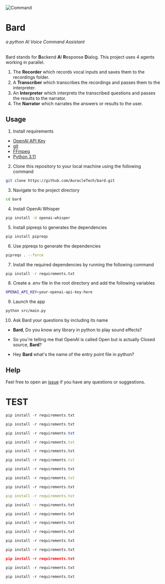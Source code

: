 ![Command](https://cdn.dribbble.com/users/2665918/screenshots/11996965/media/87e5b5088f4d3a7f1ddef27db699410b.gif)

# Bard

###### a python AI Voice Command Assistant

Bard stands for **B**ackend **A**I **R**esponse **D**ialog. This project uses 4 agents working in parallel.

1. The **Recorder** which records vocal inputs and saves them to the recordings folder.
2. A **Transcriber** which transcribes the recordings and passes them to the interpreter.
3. An **Interpreter** which interprets the transcribed questions and passes the results to the narrator.
4. The **Narrator** which narrates the answers or results to the user.

## Usage

1. Install requirements

- [OpenAI API Key](https://beta.openai.com/)
- [git](https://git-scm.com/downloads)
- [FFmpeg](https://ffmpeg.org/download.html)
- [Python 3.11](https://www.python.org/downloads/release/python-3113/)

2. Clone this repository to your local machine using the following command

```bash
git clone https://github.com/AuracleTech/bard.git
```

3. Navigate to the project directory

```bash
cd bard
```

4. Install OpenAi Whisper

```bash
pip install -U openai-whisper
```

5. Install pipreqs to generates the dependencies

```bash
pip install pipreqs
```

6. Use pipreqs to generate the dependencies

```bash
pipreqs . --force
```

7. Install the required dependencies by running the following command

```bash
pip install -r requirements.txt
```

8. Create a .env file in the root directory and add the following variables

```bash
OPENAI_API_KEY=your-openai-api-key-here
```

9. Launch the app

```bash
python src/main.py
```

10. Ask Bard your questions by including its name

- **Bard**, Do you know any library in python to play sound effects?

- So you're telling me that OpenAI is called Open but is actually Closed source, **Bard**?

- Hey **Bard** what's the name of the entry point file in python?

## Help

Feel free to open an [issue](/issues) if you have any questions or suggestions.

# TEST

```c
pip install -r requirements.txt
```

```haskell
pip install -r requirements.txt
```

```java
pip install -r requirements.txt
```

```javascript
pip install -r requirements.txt
```

```python
pip install -r requirements.txt
```

```ruby
pip install -r requirements.txt
```

```rust
pip install -r requirements.txt
```

```typescript
pip install -r requirements.txt
```

```xml
pip install -r requirements.txt
```

```yaml
pip install -r requirements.txt
```

```bash
pip install -r requirements.txt
```

```c++
pip install -r requirements.txt
```

```css
pip install -r requirements.txt
```

```dockerfile
pip install -r requirements.txt
```

```go
pip install -r requirements.txt
```

```html
pip install -r requirements.txt
```

```json
pip install -r requirements.txt
```

```kotlin
pip install -r requirements.txt
```

```less
pip install -r requirements.txt
```
